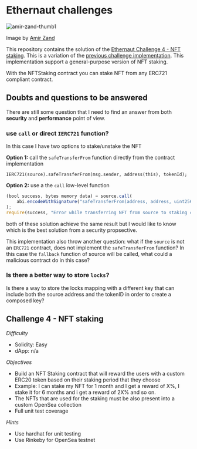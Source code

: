 # Ethernaut challenges

![amir-zand-thumb1](https://user-images.githubusercontent.com/550409/136199654-67467daa-fd9a-4f6a-9c07-969626d5ae53.jpg)

Image by [Amir Zand](https://www.artstation.com/amirzand)

This repository contains the solution of the [Ethernaut Challenge 4 - NFT staking](https://github.com/ethernautdao/challenges).
This is a variation of the [previous challenge implementation](https://github.com/StErMi/ethernaut-challenges-4-NFT-staking). This implementation support a general-purpose version of NFT staking.

With the NFTStaking contract you can stake NFT from any ERC721 compliant contract.

## Doubts and questions to be answered

There are still some question that I need to find an answer from both **security** and **performance** point of view.

### use `call` or direct `IERC721` function?

In this case I have two options to stake/unstake the NFT

**Option 1:** call the `safeTransferFrom` function directly from the contract implementation

`IERC721(source).safeTransferFrom(msg.sender, address(this), tokenId);`

**Option 2:** use a the `call` low-level function

```ts
(bool success, bytes memory data) = source.call(
    abi.encodeWithSignature("safeTransferFrom(address, address, uint256)", msg.sender, address(this), tokenId)
);
require(success, "Error while transferring NFT from source to staking contract");
```

both of these solution achieve the same result but I would like to know which is the best solution from a security propsective.

This implementation also throw another question: what if the `source` is not an `ERC721` contract, does not implement the `safeTransferFrom` function? In this case the `fallback` function of source will be called, what could a malicious contract do in this case?

### Is there a better way to store `locks`?

Is there a way to store the locks mapping with a different key that can include both the source address and the tokenID in order to create a composed key?

## Challenge 4 - NFT staking

_Difficulty_

- Solidity: Easy
- dApp: n/a

_Objectives_

- Build an NFT Staking contract that will reward the users with a custom ERC20 token based on their staking period that they choose
- Example: I can stake my NFT for 1 month and I get a reward of X%, I stake it for 6 months and i get a reward of 2X% and so on.
- The NFTs that are used for the staking must be also present into a custom OpenSea collection
- Full unit test coverage

_Hints_

- Use hardhat for unit testing
- Use Rinkeby for OpenSea testnet
